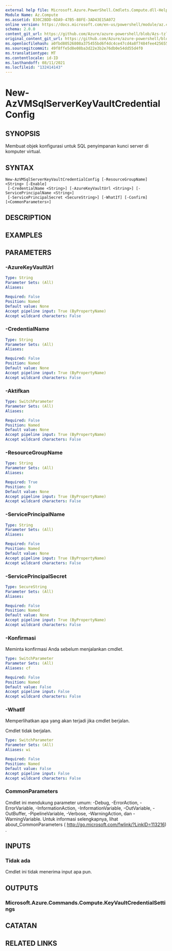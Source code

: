 ```yaml
---
external help file: Microsoft.Azure.PowerShell.Cmdlets.Compute.dll-Help-Help.xml
Module Name: Az.Compute
ms.assetid: B30C2BDD-6DA9-47B5-88FE-3AD43E15A072
online version: https://docs.microsoft.com/en-us/powershell/module/az.compute/new-azvmsqlserverkeyvaultcredentialconfig
schema: 2.0.0
content_git_url: https://github.com/Azure/azure-powershell/blob/Azs-tzl/src/Compute/Compute/help/New-AzVMSqlServerKeyVaultCredentialConfig.md
original_content_git_url: https://github.com/Azure/azure-powershell/blob/Azs-tzl/src/Compute/Compute/help/New-AzVMSqlServerKeyVaultCredentialConfig.md
ms.openlocfilehash: a0fbd80526808a375455bd6f4dc4ce47cd4a8f7484fee4256558d5142aaab81c
ms.sourcegitcommit: 49f8ffe5d8e08ba3d22e3b2e76db0e54dd55d4f0
ms.translationtype: MT
ms.contentlocale: id-ID
ms.lasthandoff: 08/11/2021
ms.locfileid: "132414143"
---
```

# New-AzVMSqlServerKeyVaultCredentialConfig

## SYNOPSIS
Membuat objek konfigurasi untuk SQL penyimpanan kunci server di komputer virtual.

## SYNTAX

```
New-AzVMSqlServerKeyVaultCredentialConfig [-ResourceGroupName] <String> [-Enable]
 [-CredentialName <String>] [-AzureKeyVaultUrl <String>] [-ServicePrincipalName <String>]
 [-ServicePrincipalSecret <SecureString>] [-WhatIf] [-Confirm] [<CommonParameters>]
```

## DESCRIPTION

## EXAMPLES

## PARAMETERS

### -AzureKeyVaultUrl
```yaml
Type: String
Parameter Sets: (All)
Aliases: 

Required: False
Position: Named
Default value: None
Accept pipeline input: True (ByPropertyName)
Accept wildcard characters: False
```

### -CredentialName
```yaml
Type: String
Parameter Sets: (All)
Aliases: 

Required: False
Position: Named
Default value: None
Accept pipeline input: True (ByPropertyName)
Accept wildcard characters: False
```

### -Aktifkan
```yaml
Type: SwitchParameter
Parameter Sets: (All)
Aliases: 

Required: False
Position: Named
Default value: None
Accept pipeline input: True (ByPropertyName)
Accept wildcard characters: False
```

### -ResourceGroupName
```yaml
Type: String
Parameter Sets: (All)
Aliases: 

Required: True
Position: 0
Default value: None
Accept pipeline input: True (ByPropertyName)
Accept wildcard characters: False
```

### -ServicePrincipalName
```yaml
Type: String
Parameter Sets: (All)
Aliases: 

Required: False
Position: Named
Default value: None
Accept pipeline input: True (ByPropertyName)
Accept wildcard characters: False
```

### -ServicePrincipalSecret
```yaml
Type: SecureString
Parameter Sets: (All)
Aliases: 

Required: False
Position: Named
Default value: None
Accept pipeline input: True (ByPropertyName)
Accept wildcard characters: False
```

### -Konfirmasi
Meminta konfirmasi Anda sebelum menjalankan cmdlet.

```yaml
Type: SwitchParameter
Parameter Sets: (All)
Aliases: cf

Required: False
Position: Named
Default value: False
Accept pipeline input: False
Accept wildcard characters: False
```

### -WhatIf
Memperlihatkan apa yang akan terjadi jika cmdlet berjalan.

Cmdlet tidak berjalan.

```yaml
Type: SwitchParameter
Parameter Sets: (All)
Aliases: wi

Required: False
Position: Named
Default value: False
Accept pipeline input: False
Accept wildcard characters: False
```

### CommonParameters
Cmdlet ini mendukung parameter umum: -Debug, -ErrorAction, -ErrorVariable, -InformationAction, -InformationVariable, -OutVariable, -OutBuffer, -PipelineVariable, -Verbose, -WarningAction, dan -WarningVariable. Untuk informasi selengkapnya, lihat about_CommonParameters ( http://go.microsoft.com/fwlink/?LinkID=113216) .

## INPUTS

### Tidak ada
Cmdlet ini tidak menerima input apa pun.

## OUTPUTS

### Microsoft.Azure.Commands.Compute.KeyVaultCredentialSettings

## CATATAN

## RELATED LINKS

